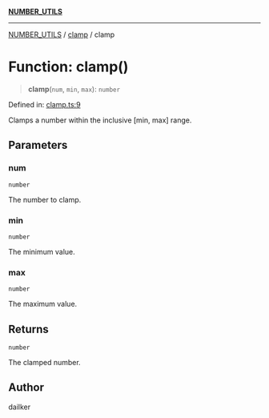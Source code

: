 [**NUMBER_UTILS**](../../README.md)

***

[NUMBER_UTILS](../../README.md) / [clamp](../README.md) / clamp

# Function: clamp()

> **clamp**(`num`, `min`, `max`): `number`

Defined in: [clamp.ts:9](https://github.com/dailker/everyutil/blob/ed6336a7c6553ed095d55eb280ece446462248a8/src/number/clamp.ts#L9)

Clamps a number within the inclusive [min, max] range.

## Parameters

### num

`number`

The number to clamp.

### min

`number`

The minimum value.

### max

`number`

The maximum value.

## Returns

`number`

The clamped number.

## Author

dailker
